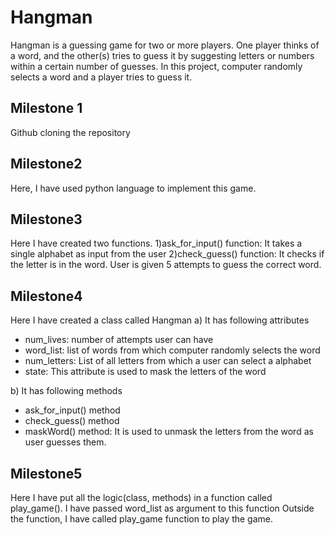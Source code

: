 # Hangman
Hangman is a guessing game for two or more players. One player thinks of a word,  and the other(s) tries to guess it by suggesting letters or numbers within a certain number of guesses.
In this project, computer randomly selects a word and a player tries to guess it.

## Milestone 1 
Github cloning the repository

## Milestone2
Here, I have used python language to implement this game.

## Milestone3

Here I have created two functions.
1)ask_for_input() function: It takes a single alphabet as input from the user
2)check_guess() function: It checks if the letter is in the word.
User is given 5 attempts to guess the correct word.

## Milestone4

Here I have created a class called Hangman
a) It has following attributes
* num_lives: number of attempts user can have
* word_list: list of words from which computer randomly selects the word
* num_letters: List of all letters from which a user can select a alphabet
* state: This attribute is used to mask the letters of the word

b) It has following methods
* ask_for_input() method
* check_guess() method
* maskWord() method: It is used to unmask the letters from the word as user guesses them.

## Milestone5
Here I have put all the logic(class, methods) in a function called play_game().
I have passed word_list as argument to this function
Outside the function, I have called play_game function to play the game. 
